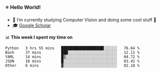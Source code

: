 ### ⭐️ Hello World!

<!--
**hologerry/hologerry** is a ✨ _special_ ✨ repository because its `README.md` (this file) appears on your GitHub profile.

Here are some ideas to get you started:

- 🔭 I’m currently working and studying on Computer Vision
- 🌱 I’m currently learning at Peking University
- 💬 Ask me about 
- 📫 How to reach me: E-mail
- 😄 Pronouns: he/his
- ⚡ Fun fact: Music is the Power
-->


- 🔭 I’m currently studying Computer Vision and doing some cool stuff 🤖
- 🎓 [Google Scholar](https://scholar.google.com/citations?user=3ykqW9wAAAAJ&hl=en)


📊 **This week I spent my time on**

<!--START_SECTION:waka-->
```text
Python   3 hrs 55 mins   ███████████████████░░░░░░   76.64 % 
Bash     37 mins         ███░░░░░░░░░░░░░░░░░░░░░░   12.11 % 
YAML     14 mins         █▒░░░░░░░░░░░░░░░░░░░░░░░   04.72 % 
JSON     10 mins         █░░░░░░░░░░░░░░░░░░░░░░░░   03.42 % 
Other    6 mins          ▓░░░░░░░░░░░░░░░░░░░░░░░░   02.18 % 
```
<!--END_SECTION:waka-->
